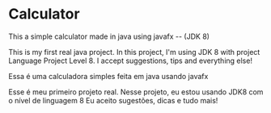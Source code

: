 # Calculator
This a simple calculator made in java using javafx -- (JDK 8)

This is my first real java project. In this project, I'm using JDK 8 with project Language Project Level 8.
I accept suggestions, tips and everything else!

Essa é uma calculadora simples feita em java usando javafx

Esse é meu primeiro projeto real. Nesse projeto, eu estou usando JDK8 com o nível de linguagem 8
Eu aceito sugestões, dicas e tudo mais!
